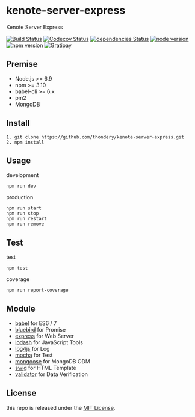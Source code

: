 # kenote-server-express
Kenote Server Express


[![Build Status][travis-image]][travis-url]
[![Codecov Status][codecov-image]][codecov-url]
[![dependencies Status][dependencies-image]][dependencies-url]
[![node version][node-image]][node-url]
[![npm version][npm-image]][npm-url]
[![Gratipay][licensed-image]][licensed-url]

[travis-image]: https://travis-ci.org/thondery/kenote-server-express.svg?branch=master
[travis-url]: https://travis-ci.org/thondery/kenote-server-express
[codecov-image]: https://img.shields.io/codecov/c/github/thondery/kenote-server-express/master.svg
[codecov-url]:   https://codecov.io/github/thondery/kenote-server-express?branch=master
[dependencies-image]: https://david-dm.org/thondery/kenote-server-express/status.svg
[dependencies-url]: https://david-dm.org/thondery/kenote-server-express
[node-image]: https://img.shields.io/badge/node.js-%3E=_6.9-green.svg
[node-url]: http://nodejs.org/download/
[npm-image]: https://img.shields.io/badge/npm-%3E=_3.10-green.svg
[npm-url]: https://www.npmjs.com/package/npm
[licensed-image]: https://img.shields.io/badge/license-MIT-blue.svg
[licensed-url]: https://github.com/thondery/kenote-server-express/blob/master/LICENSE

## Premise

- Node.js >= 6.9
- npm >= 3.10
- babel-cli >= 6.x
- pm2
- MongoDB

## Install

```
1. git clone https://github.com/thondery/kenote-server-express.git
2. npm install
```

## Usage

development

```
npm run dev
```

production

```
npm run start
npm run stop
npm run restart
npm run remove
```

## Test

test

```
npm test
```

coverage

```
npm run report-coverage
```

## Module

- [babel] for ES6 / 7
- [bluebird] for Promise
- [express] for Web Server
- [lodash] for JavaScript Tools
- [log4js] for Log
- [mocha] for Test
- [mongoose] for MongoDB ODM
- [swig] for HTML Template
- [validator] for Data Verification

[babel]: https://github.com/babel/babel/tree/master/packages/babel-core
[bluebird]: https://github.com/petkaantonov/bluebird
[express]: https://github.com/expressjs/express
[lodash]: https://github.com/lodash/lodash
[log4js]: https://github.com/nomiddlename/log4js-node
[mocha]: https://github.com/mochajs/mocha
[mongoose]: https://github.com/Automattic/mongoose
[swig]:https://github.com/paularmstrong/swig
[validator]: https://github.com/chriso/validator.js

## License

this repo is released under the [MIT License](https://github.com/thondery/kenote-server-express/blob/master/LICENSE).